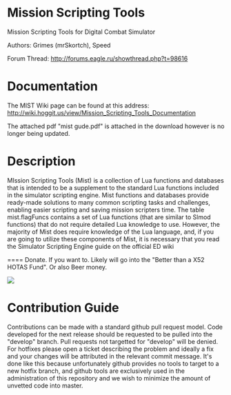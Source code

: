 Mission Scripting Tools
=====================

Mission Scripting Tools for Digital Combat Simulator

Authors: Grimes (mrSkortch), Speed

Forum Thread: http://forums.eagle.ru/showthread.php?t=98616

Documentation
====
The MIST Wiki page can be found at this address: http://wiki.hoggit.us/view/Mission_Scripting_Tools_Documentation

The attached pdf "mist gude.pdf" is attached in the download however is no longer being updated. 

Description
====
MIssion Scripting Tools (Mist) is a collection of Lua functions and databases that is intended to be a supplement to the standard Lua functions included in the simulator scripting engine. Mist functions and databases provide ready-made solutions to many common scripting tasks and challenges, enabling easier scripting and saving mission scripters time. The table mist.flagFuncs contains a set of Lua functions (that are similar to Slmod functions) that do not require detailed Lua knowledge to use. However, the majority of Mist does require knowledge of the Lua language, and, if you are going to utilize these components of Mist, it is necessary that you read the Simulator Scripting Engine guide on the official ED wiki

====
Donate. If you want to. Likely will go into the "Better than a X52 HOTAS Fund". Or also Beer money. 

[![](https://www.paypalobjects.com/en_US/i/btn/btn_donateCC_LG.gif)](https://www.paypal.com/cgi-bin/webscr?cmd=_donations&business=X8CHU2343FRKA&currency_code=USD&source=url)


Contribution Guide
====
Contributions can be made with a standard github pull request model.  Code developed for the next release should be requested to be pulled into the "develop" branch.
Pull requests not targetted for "develop" will be denied.  For hotfixes please open a ticket describing the problem and ideally a fix and your changes will be attributed in the relevant commit message.  It's done like this because unfortunately github provides no tools to target to a new hotfix branch, and github tools are exclusively used in the administration of this repository and we wish to minimize the amount of unvetted code into master.
